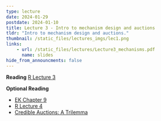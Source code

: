```yaml
---
type: lecture
date: 2024-01-29
postdate: 2024-01-10
title: Lecture 3 - Intro to mechanism design and auctions
tldr: "Intro to mechanism design and auctions."
thumbnail: /static_files/lectures_imgs/lec1.png
links:
    - url: /static_files/lectures/Lecture3_mechanisms.pdf
      name: slides
hide_from_announcments: false
---
```


**Reading**
[R Lecture 3](https://timroughgarden.org/f16/l/l3.pdf)

**Optional Reading**
 - [EK Chapter 9](https://www.cs.cornell.edu/home/kleinber/networks-book/networks-book-ch09.pdf)
 - [R Lecture 4](https://timroughgarden.org/f16/l/l14.pdf)
 - [Credible Auctions: A Trilemma](https://web.stanford.edu/~mohamwad/Credible.pdf)